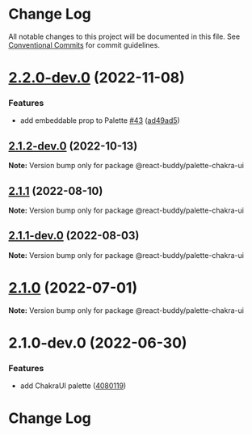 # Change Log

All notable changes to this project will be documented in this file.
See [Conventional Commits](https://conventionalcommits.org) for commit guidelines.

# [2.2.0-dev.0](https://github.com/react-buddy/ide-toolbox/tree/master/packages/palette-chakra-ui/compare/@react-buddy/palette-chakra-ui@2.1.2-dev.0...@react-buddy/palette-chakra-ui@2.2.0-dev.0) (2022-11-08)


### Features

* add embeddable prop to Palette [#43](https://github.com/react-buddy/ide-toolbox/tree/master/packages/palette-chakra-ui/issues/43) ([ad49ad5](https://github.com/react-buddy/ide-toolbox/tree/master/packages/palette-chakra-ui/commit/ad49ad52a80cf287c28ba5ccb344f237d4cfa417))





## [2.1.2-dev.0](https://github.com/react-buddy/ide-toolbox/tree/master/packages/palette-chakra-ui/compare/@react-buddy/palette-chakra-ui@2.1.1-dev.0...@react-buddy/palette-chakra-ui@2.1.2-dev.0) (2022-10-13)

**Note:** Version bump only for package @react-buddy/palette-chakra-ui





## [2.1.1](https://github.com/react-buddy/ide-toolbox/tree/master/packages/palette-chakra-ui/compare/@react-buddy/palette-chakra-ui@2.1.1-dev.0...@react-buddy/palette-chakra-ui@2.1.1) (2022-08-10)

**Note:** Version bump only for package @react-buddy/palette-chakra-ui





## [2.1.1-dev.0](https://github.com/react-buddy/ide-toolbox/tree/master/packages/palette-chakra-ui/compare/@react-buddy/palette-chakra-ui@2.1.0...@react-buddy/palette-chakra-ui@2.1.1-dev.0) (2022-08-03)

**Note:** Version bump only for package @react-buddy/palette-chakra-ui





# [2.1.0](https://github.com/react-buddy/ide-toolbox/tree/master/packages/palette-chakra-ui/compare/@react-buddy/palette-chakra-ui@2.1.0-dev.0...@react-buddy/palette-chakra-ui@2.1.0) (2022-07-01)

**Note:** Version bump only for package @react-buddy/palette-chakra-ui





# 2.1.0-dev.0 (2022-06-30)


### Features

* add ChakraUI palette ([4080119](https://github.com/react-buddy/ide-toolbox/tree/master/packages/palette-chakra-ui/commit/40801193d4420f0fd4e05431be8445c1e8ce264c))





# Change Log
